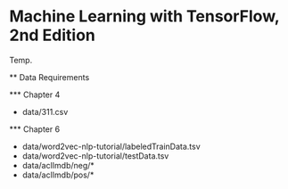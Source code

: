 Machine Learning with TensorFlow, 2nd Edition
=============================================

Temp.


** Data Requirements

*** Chapter 4
 - data/311.csv

*** Chapter 6
 - data/word2vec-nlp-tutorial/labeledTrainData.tsv
 - data/word2vec-nlp-tutorial/testData.tsv
 - data/aclImdb/neg/*
 - data/aclImdb/pos/*



